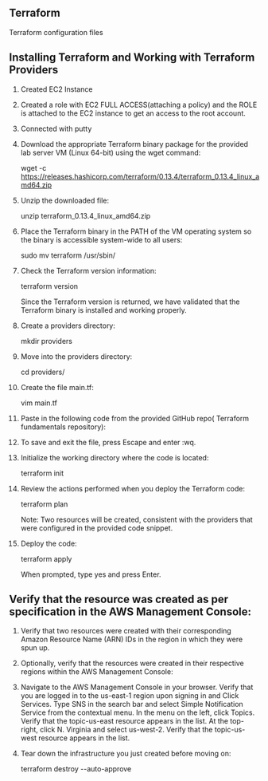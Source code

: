 ## Terraform

Terraform configuration files
## Installing Terraform and Working with Terraform Providers

1. Created EC2 Instance

2. Created a role with EC2 FULL ACCESS(attaching a policy) and the ROLE is attached to the EC2   instance to get an access to the root account.

3. Connected with putty

4. Download the appropriate Terraform binary package for the provided lab server VM (Linux   64-bit) using the wget command:

   wget -c https://releases.hashicorp.com/terraform/0.13.4/terraform_0.13.4_linux_amd64.zip
5. Unzip the downloaded file:

   unzip terraform_0.13.4_linux_amd64.zip
6. Place the Terraform binary in the PATH of the VM operating system so the binary is accessible system-wide to all users:

   sudo mv terraform /usr/sbin/

7. Check the Terraform version information:

   terraform version 

   Since the Terraform version is returned, we have validated that the Terraform binary is installed and working properly.

8. Create a providers directory:

   mkdir providers
9. Move into the providers directory:

   cd providers/
10. Create the file main.tf:

      vim main.tf

11. Paste in the following code from the provided GitHub repo( Terraform fundamentals repository):

12. To save and exit the file, press Escape and enter :wq.

13. Initialize the working directory where the code is located:

       terraform init

14. Review the actions performed when you deploy the Terraform code:

       terraform plan

    Note: Two resources will be created, consistent with the providers that were configured in the provided code snippet.

15. Deploy the code:

       terraform apply
   
       When prompted, type yes and press Enter.

## Verify that the resource was created as per specification in the AWS Management Console:

1. Verify that two resources were created with their corresponding Amazon Resource Name (ARN) IDs in the region in which they were spun up.

2. Optionally, verify that the resources were created in their respective regions within the AWS Management Console:

3. Navigate to the AWS Management Console in your browser.
Verify that you are logged in to the us-east-1 region upon signing in and 
Click Services.
Type SNS in the search bar and select Simple Notification Service from the contextual menu.
In the menu on the left, click Topics.
Verify that the topic-us-east resource appears in the list.
At the top-right, click N. Virginia and select us-west-2.
Verify that the topic-us-west resource appears in the list.
4. Tear down the infrastructure you just created before moving on:

   terraform destroy --auto-approve
